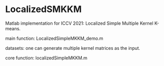 # LocalizedSMKKM

Matlab implementation for ICCV 2021: Localized Simple Multiple Kernel K-means.

main function: LocalizedSimpleMKKM_demo.m

datasets: one can generate multiple kernel matrices as the input.

core function: localizedSimpleMKKM.m
